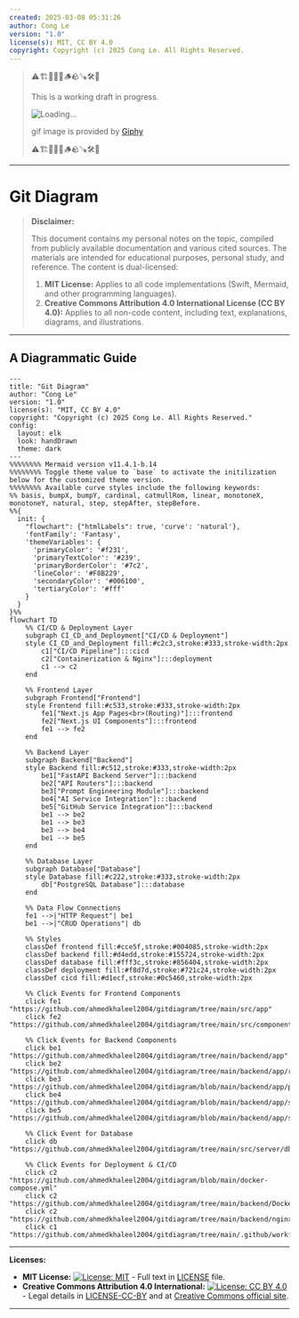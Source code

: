 ```yaml
---
created: 2025-03-08 05:31:26
author: Cong Le
version: "1.0"
license(s): MIT, CC BY 4.0
copyright: Copyright (c) 2025 Cong Le. All Rights Reserved.
---
```


> ⚠️🏗️🚧🦺🧱🪵🪨🪚🛠️👷
> 
> This is a working draft in progress.
> 
> ![Loading...](https://media0.giphy.com/media/v1.Y2lkPTc5MGI3NjExYzY1ZmtkZ3Z6czI4MWNhYWcxOWx2ZjAzbnRkeTJkY2R3bzJvdWk5dCZlcD12MV9pbnRlcm5hbF9naWZfYnlfaWQmY3Q9Zw/du3J3cXyzhj75IOgvA/giphy.gif)
> 
> gif image is provided by [Giphy](https://giphy.com)
> 
> ⚠️🏗️🚧🦺🧱🪵🪨🪚🛠️👷

----

# Git Diagram
> **Disclaimer:**
>
> This document contains my personal notes on the topic,
> compiled from publicly available documentation and various cited sources.
> The materials are intended for educational purposes, personal study, and reference.
> The content is dual-licensed:
> 1. **MIT License:** Applies to all code implementations (Swift, Mermaid, and other programming languages).
> 2. **Creative Commons Attribution 4.0 International License (CC BY 4.0):** Applies to all non-code content, including text, explanations, diagrams, and illustrations.
---


## A Diagrammatic Guide 


```mermaid
---
title: "Git Diagram"
author: "Cong Le"
version: "1.0"
license(s): "MIT, CC BY 4.0"
copyright: "Copyright (c) 2025 Cong Le. All Rights Reserved."
config:
  layout: elk
  look: handDrawn
  theme: dark
---
%%%%%%%% Mermaid version v11.4.1-b.14
%%%%%%%% Toggle theme value to `base` to activate the initilization below for the customized theme version.
%%%%%%%% Available curve styles include the following keywords:
%% basis, bumpX, bumpY, cardinal, catmullRom, linear, monotoneX, monotoneY, natural, step, stepAfter, stepBefore.
%%{
  init: {
    "flowchart": {"htmlLabels": true, 'curve': 'natural'},
    'fontFamily': 'Fantasy',
    'themeVariables': {
      'primaryColor': '#f231',
      'primaryTextColor': '#239',
      'primaryBorderColor': '#7c2',
      'lineColor': '#F8B229',
      'secondaryColor': '#006100',
      'tertiaryColor': '#fff'
    }
  }
}%%
flowchart TD
    %% CI/CD & Deployment Layer
    subgraph CI_CD_and_Deployment["CI/CD & Deployment"]
    style CI_CD_and_Deployment fill:#c2c3,stroke:#333,stroke-width:2px
        c1["CI/CD Pipeline"]:::cicd
        c2["Containerization & Nginx"]:::deployment
        c1 --> c2
    end

    %% Frontend Layer
    subgraph Frontend["Frontend"]
    style Frontend fill:#c533,stroke:#333,stroke-width:2px
        fe1["Next.js App Pages<br>(Routing)"]:::frontend
        fe2["Next.js UI Components"]:::frontend
        fe1 --> fe2
    end

    %% Backend Layer
    subgraph Backend["Backend"]
    style Backend fill:#c512,stroke:#333,stroke-width:2px
        be1["FastAPI Backend Server"]:::backend
        be2["API Routers"]:::backend
        be3["Prompt Engineering Module"]:::backend
        be4["AI Service Integration"]:::backend
        be5["GitHub Service Integration"]:::backend
        be1 --> be2
        be1 --> be3
        be3 --> be4
        be1 --> be5
    end

    %% Database Layer
    subgraph Database["Database"]
    style Database fill:#c222,stroke:#333,stroke-width:2px
        db["PostgreSQL Database"]:::database
    end

    %% Data Flow Connections
    fe1 -->|"HTTP Request"| be1
    be1 -->|"CRUD Operations"| db

    %% Styles
    classDef frontend fill:#cce5f,stroke:#004085,stroke-width:2px
    classDef backend fill:#d4edd,stroke:#155724,stroke-width:2px
    classDef database fill:#fff3c,stroke:#856404,stroke-width:2px
    classDef deployment fill:#f8d7d,stroke:#721c24,stroke-width:2px
    classDef cicd fill:#d1ecf,stroke:#0c5460,stroke-width:2px

    %% Click Events for Frontend Components
    click fe1 "https://github.com/ahmedkhaleel2004/gitdiagram/tree/main/src/app"
    click fe2 "https://github.com/ahmedkhaleel2004/gitdiagram/tree/main/src/components"

    %% Click Events for Backend Components
    click be1 "https://github.com/ahmedkhaleel2004/gitdiagram/tree/main/backend/app"
    click be2 "https://github.com/ahmedkhaleel2004/gitdiagram/tree/main/backend/app/routers"
    click be3 "https://github.com/ahmedkhaleel2004/gitdiagram/blob/main/backend/app/prompts.py"
    click be4 "https://github.com/ahmedkhaleel2004/gitdiagram/blob/main/backend/app/services/claude_service.py"
    click be5 "https://github.com/ahmedkhaleel2004/gitdiagram/blob/main/backend/app/services/github_service.py"

    %% Click Event for Database
    click db "https://github.com/ahmedkhaleel2004/gitdiagram/tree/main/src/server/db"

    %% Click Events for Deployment & CI/CD
    click c2 "https://github.com/ahmedkhaleel2004/gitdiagram/blob/main/docker-compose.yml"
    click c2 "https://github.com/ahmedkhaleel2004/gitdiagram/tree/main/backend/Dockerfile"
    click c2 "https://github.com/ahmedkhaleel2004/gitdiagram/tree/main/backend/nginx"
    click c1 "https://github.com/ahmedkhaleel2004/gitdiagram/tree/main/.github/workflows"

```

---
**Licenses:**

- **MIT License:**  [![License: MIT](https://img.shields.io/badge/License-MIT-yellow.svg)](LICENSE) - Full text in [LICENSE](LICENSE) file.
- **Creative Commons Attribution 4.0 International:** [![License: CC BY 4.0](https://licensebuttons.net/l/by/4.0/88x31.png)](LICENSE-CC-BY) - Legal details in [LICENSE-CC-BY](LICENSE-CC-BY) and at [Creative Commons official site](http://creativecommons.org/licenses/by/4.0/).

---
